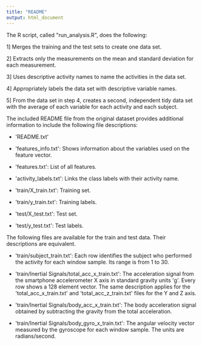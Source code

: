 ```yaml
---
title: "README"
output: html_document
---
```


The R script, called "run_analysis.R", does the following: 

1] Merges the training and the test sets to create one data set.

2] Extracts only the measurements on the mean and standard
    deviation for each measurement. 
    
3] Uses descriptive activity names to name the activities in the
    data set.
    
4] Appropriately labels the data set with descriptive variable
    names.
    
5] From the data set in step 4, creates a second, independent
    tidy data set with the average of each variable for each
    activity and each subject.
    

The included README file from the original dataset provides additional information to include the following file descriptions:

- 'README.txt'

- 'features_info.txt': Shows information about the variables used on the feature vector.

- 'features.txt': List of all features.

- 'activity_labels.txt': Links the class labels with their activity name.

- 'train/X_train.txt': Training set.

- 'train/y_train.txt': Training labels.

- 'test/X_test.txt': Test set.

- 'test/y_test.txt': Test labels.

The following files are available for the train and test data. Their descriptions are equivalent. 

- 'train/subject_train.txt': Each row identifies the subject who performed the activity for each window sample. Its range is from 1 to 30. 

- 'train/Inertial Signals/total_acc_x_train.txt': The acceleration signal from the smartphone accelerometer X axis in standard gravity units 'g'. Every row shows a 128 element vector. The same description applies for the 'total_acc_x_train.txt' and 'total_acc_z_train.txt' files for the Y and Z axis. 

- 'train/Inertial Signals/body_acc_x_train.txt': The body acceleration signal obtained by subtracting the gravity from the total acceleration. 

- 'train/Inertial Signals/body_gyro_x_train.txt': The angular velocity vector measured by the gyroscope for each window sample. The units are radians/second. 
